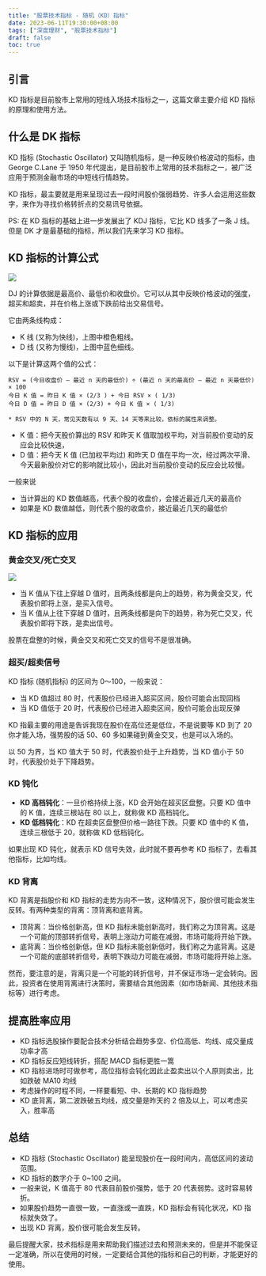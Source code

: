 ```yaml
---
title: "股票技术指标 - 随机（KD）指标"
date: 2023-06-11T19:30:00+08:00
tags: ["深度理财", "股票技术指标"]
draft: false
toc: true
---
```


## 引言

KD 指标是目前股市上常用的短线入场技术指标之一，这篇文章主要介绍 KD 指标的原理和使用方法。

## 什么是 DK 指标

KD 指标 (Stochastic Oscillator) 又叫随机指标，是一种反映价格波动的指标，由 George C.Lane 于 1950 年代提出，是目前股市上常用的技术指标之一，被广泛应用于预测金融市场的中短线行情趋势。

KD 指标，最主要就是用来呈现过去一段时间股价强弱趋势、许多人会运用这些数字，来作为寻找价格转折点的交易讯号依据。

PS: 在 KD 指标的基础上进一步发展出了 KDJ 指标，它比 KD 线多了一条 J 线。但是 DK 才是最基础的指标，所以我们先来学习 KD 指标。

## KD 指标的计算公式

![](https://img.forecho.com/fIp7yU.png)

<!--more-->

DJ 的计算依据是最高价、最低价和收盘价。它可以从其中反映价格波动的强度，超买和超卖，并在价格上涨或下跌前给出交易信号。

它由两条线构成：

- K 线 (又称为快线)，上图中橙色粗线。
- D 线 (又称为慢线)，上图中蓝色细线。

以下是计算这两个值的公式：

```
RSV = (今日收盘价 – 最近 n 天的最低价) ÷ (最近 n 天的最高价 – 最近 n 天最低价) × 100
今日 K 值 = 昨日 K 值 × (2/3 ) + 今日 RSV × ( 1/3)
今日 D 值 = 昨日 D 值 × (2/3) + 今日 K 值 × ( 1/3)

* RSV 中的 N 天，常见天数有以 9 天、14 天等来比较，依标的属性来调整。
```

- K 值：把今天股价算出的 RSV 和昨天 K 值取加权平均，对当前股价变动的反应会比较快速，
- D 值：把今天 K 值 (已加权平均过) 和昨天 D 值在平均一次，经过两次平滑、今天最新股价对它的影响就比较小，因此对当前股价变动的反应会比较慢。

一般来说

- 当计算出的 KD 数值越高，代表个股的收盘价，会接近最近几天的最高价
- 如果是 KD 数值越低，则代表个股的收盘价，接近最近几天的最低价

## KD 指标的应用

### 黄金交叉/死亡交叉

![](https://img.forecho.com/ktgBus.png)

- 当 K 值从下往上穿越 D 值时，且两条线都是向上的趋势，称为黄金交叉，代表股价即将上涨，是买入信号。
- 当 K 值从上往下穿越 D 值时，且两条线都是向下的趋势，称为死亡交叉，代表股价即将下跌，是卖出信号。

股票在盘整的时候，黄金交叉和死亡交叉的信号不是很准确。

### 超买/超卖信号

KD 指标 (随机指标) 的区间为 0～100，一般来说：

- 当 KD 值超过 80 时，代表股价已经进入超买区间，股价可能会出现回档
- 当 KD 值低于 20 时，代表股价已经进入超卖区间，股价可能会出现反弹

KD 指最主要的用途是告诉我现在股价在高位还是低位，不是说要等 KD 到了 20 你才能入场，强势股的话 50、60 多如果碰到黄金交叉，也是可以入场的。

以 50 为界，当 KD 值大于 50 时，代表股价处于上升趋势，当 KD 值小于 50 时，代表股价处于下降趋势。

### KD 钝化

- **KD 高档钝化**：一旦价格持续上涨，KD 会开始在超买区盘整。只要 KD 值中的 K 值，连续三根站在 80 以上，就称做 KD 高档钝化。
- **KD 低档钝化**：KD 在超卖区盘整但价格一路往下跌。只要 KD 值中的 K 值，连续三根低于 20，就称做 KD 低档钝化。

如果出现 KD 钝化，就表示 KD 信号失效，此时就不要再参考 KD 指标了，去看其他指标，比如均线。

### KD 背离

KD 背离是指股价和 KD 指标的走势方向不一致，这种情况下，股价很可能会发生反转。有两种类型的背离：顶背离和底背离。

- 顶背离：当价格创新高，但 KD 指标未能创新高时，我们称之为顶背离。这是一个可能的顶部转折信号，表明上涨动力可能在减弱，市场可能将开始下跌。
- 底背离：当价格创新低，但 KD 指标未能创新低时，我们称之为底背离。这是一个可能的底部转折信号，表明下跌动力可能在减弱，市场可能将开始上涨。

然而，要注意的是，背离只是一个可能的转折信号，并不保证市场一定会转向。因此，投资者在使用背离进行决策时，需要结合其他因素（如市场新闻、其他技术指标等）进行考虑。

## 提高胜率应用

- KD 指标选股操作要配合技术分析结合趋势多空、价位高低、均线、成交量成功率才高
- KD 指标反应短线转折，搭配 MACD 指标更胜一篙
- KD 指标进场时可做参考，高位指标会钝化因此止盈卖出以个人原则卖出，比如跌破 MA10 均线
- 考虑操作的时程不同，一样要看短、中、长期的 KD 指标趋势
- KD 底背离，第二波跌破五均线，成交量是昨天的 2 倍及以上，可以考虑买入，胜率高

## 总结

- KD 指标 (Stochastic Oscillator) 能呈现股价在一段时间内，高低区间的波动范围。
- KD 指标的数字介于 0~100 之间。
- 一般来说，K 值高于 80 代表目前股价强势，低于 20 代表弱势。这时容易转折。
- 如果股价趋势一直很一致，一直涨或一直跌，KD 指标会有钝化状况，KD 指标就失效了。
- 出现 KD 背离，股价很可能会发生反转。

最后提醒大家，技术指标是用来帮助我们描述过去和预测未来的，但是并不能保证一定准确，所以在使用的时候，一定要结合其他的指标和自己的判断，才能更好的使用。